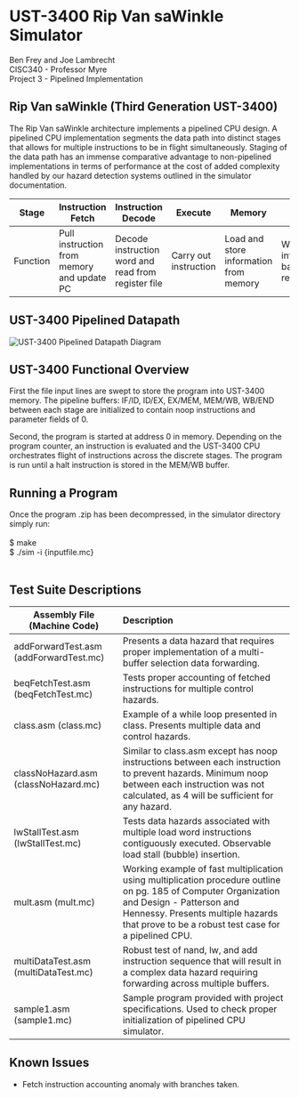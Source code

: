 # UST-3400 Rip Van saWinkle Simulator

Ben Frey and Joe Lambrecht <br />
CISC340 - Professor Myre <br />
Project 3 - Pipelined Implementation

## Rip Van saWinkle (Third Generation UST-3400)
The Rip Van saWinkle architecture implements a pipelined CPU design. A pipelined CPU implementation segments the data path into distinct stages that allows for multiple instructions to be in flight simultaneously. Staging of the data path has an immense comparative advantage to non-pipelined implementations in terms of performance at the cost of added complexity handled by our hazard detection systems outlined in the simulator documentation.

| Stage | Instruction Fetch | Instruction Decode | Execute | Memory | Write-back | End |
| ----- | ----------------- | ------------------ | --------| ------ | ---------- | --- |
| Function |  Pull instruction from memory and update PC  |  Decode instruction word and read from register file | Carry out instruction | Load and store information from memory |  Write information back to register file  | Allows for easier data forwarding across buffers |

## UST-3400 Pipelined Datapath
![UST-3400 Pipelined Datapath Diagram](https://github.com/UST-CISC340-Spring2021-01/project-3---pipelining-team-03/blob/main/datapath.png)

## UST-3400 Functional Overview
First the file input lines are swept to store the program into UST-3400 memory. The pipeline buffers: IF/ID, ID/EX, EX/MEM, MEM/WB, WB/END between each stage are initialized to contain noop instructions and parameter fields of 0.

Second, the program is started at address 0 in memory. Depending on the program counter, an instruction is evaluated and the UST-3400 CPU orchestrates flight of instructions across the discrete stages. The program is run until a halt instruction is stored in the MEM/WB buffer.

## Running a Program
Once the program .zip has been decompressed, in the simulator directory simply run:<br />
<br />
$ make<br />
$ ./sim -i {inputfile.mc}<br />
<br />

## Test Suite Descriptions
| Assembly File (Machine Code)          | Description |
| ------------- | :---------------------|
| addForwardTest.asm (addForwardTest.mc) | Presents a data hazard that requires proper implementation of a multi-buffer selection data forwarding. |
| beqFetchTest.asm (beqFetchTest.mc) | Tests proper accounting of fetched instructions for multiple control hazards. |
| class.asm (class.mc) | Example of a while loop presented in class. Presents multiple data and control hazards. |
| classNoHazard.asm (classNoHazard.mc) | Similar to class.asm except has noop instructions between each instruction to prevent hazards. Minimum noop between each instruction was not calculated, as 4 will be sufficient for any hazard. |
| lwStallTest.asm (lwStallTest.mc) | Tests data hazards associated with multiple load word instructions contiguously executed. Observable load stall (bubble) insertion. |
| mult.asm (mult.mc) | Working example of fast multiplication using multiplication procedure outline on pg. 185 of Computer Organization and Design - Patterson and Hennessy. Presents multiple hazards that prove to be a robust test case for a pipelined CPU. |
| multiDataTest.asm (multiDataTest.mc) | Robust test of nand, lw, and add instruction sequence that will result in a complex data hazard requiring forwarding across multiple buffers. |
| sample1.asm (sample1.mc) | Sample program provided with project specifications. Used to check proper initialization of pipelined CPU simulator. |

## Known Issues
- Fetch instruction accounting anomaly with branches taken.
